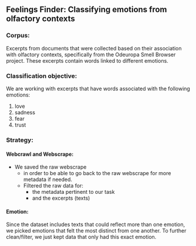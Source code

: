 ## Feelings Finder: Classifying emotions from olfactory contexts

### Corpus:
Excerpts from documents that were collected based on their association with olfactory contexts, specifically from the Odeuropa Smell Browser project. These excerpts contain words linked to different emotions.

### Classification objective:
We are working with excerpts that have words associated with the following emotions:
1. love
2. sadness
3. fear
4. trust

### Strategy:

#### Webcrawl and Webscrape:
- We saved the raw webscrape
    - in order to be able to go back to the raw webscrape for more metadata if needed.
    - Filtered the raw data for:
        - the metadata pertinent to our task
        - and the excerpts (texts)

#### Emotion:
Since the dataset includes texts that could reflect more than one emotion, we picked emotions that felt the most distinct from one another. To further clean/filter, we just kept data that only had this exact emotion.